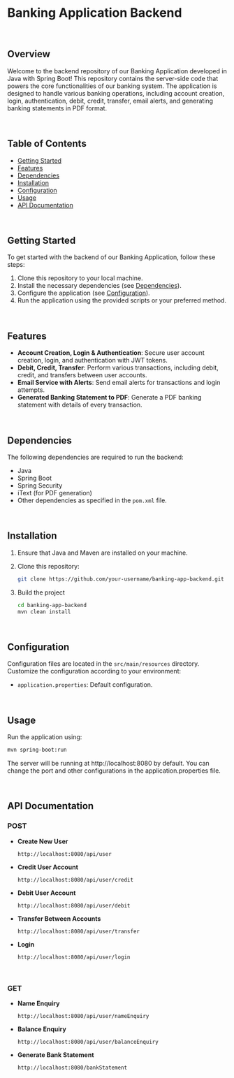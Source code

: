 # Banking Application Backend

<br>

## Overview

Welcome to the backend repository of our Banking Application developed in Java with Spring Boot! This repository contains the server-side code that powers the core functionalities of our banking system. The application is designed to handle various banking operations, including account creation, login, authentication, debit, credit, transfer, email alerts, and generating banking statements in PDF format.

<br>

## Table of Contents

- [Getting Started](#getting-started)
- [Features](#features)
- [Dependencies](#dependencies)
- [Installation](#installation)
- [Configuration](#configuration)
- [Usage](#usage)
- [API Documentation](#api-documentation)

<br>

## Getting Started

To get started with the backend of our Banking Application, follow these steps:

1. Clone this repository to your local machine.
2. Install the necessary dependencies (see [Dependencies](#dependencies)).
3. Configure the application (see [Configuration](#configuration)).
4. Run the application using the provided scripts or your preferred method.

<br>

## Features

- **Account Creation, Login & Authentication**: Secure user account creation, login, and authentication with JWT tokens.
- **Debit, Credit, Transfer**: Perform various transactions, including debit, credit, and transfers between user accounts.
- **Email Service with Alerts**: Send email alerts for transactions and login attempts.
- **Generated Banking Statement to PDF**: Generate a PDF banking statement with details of every transaction.

<br>

## Dependencies

The following dependencies are required to run the backend:

- Java
- Spring Boot
- Spring Security
- iText (for PDF generation)
- Other dependencies as specified in the `pom.xml` file.

<br>

## Installation

1. Ensure that Java and Maven are installed on your machine.
2. Clone this repository:

   ```bash
   git clone https://github.com/your-username/banking-app-backend.git

3. Build the project

   ```bash
   cd banking-app-backend
   mvn clean install

<br>  

## Configuration

Configuration files are located in the `src/main/resources` directory. Customize the configuration according to your environment:

- `application.properties`: Default configuration.

<br>

## Usage

Run the application using:

   ```bash
   mvn spring-boot:run
   ```

The server will be running at http://localhost:8080 by default. You can change the port and other configurations in the application.properties file.

<br>

## API Documentation

### POST

- **Create New User**

  ```POST
  http://localhost:8080/api/user

- **Credit User Account**

  ```POST
  http://localhost:8080/api/user/credit

- **Debit User Account**

  ```POST
  http://localhost:8080/api/user/debit

- **Transfer Between Accounts**

  ```POST
  http://localhost:8080/api/user/transfer

- **Login**

  ```POST
  http://localhost:8080/api/user/login

<br>

### GET

- **Name Enquiry**

  ```GET
  http://localhost:8080/api/user/nameEnquiry

- **Balance Enquiry**

  ```GET
  http://localhost:8080/api/user/balanceEnquiry

- **Generate Bank Statement**

  ```GET
  http://localhost:8080/bankStatement

